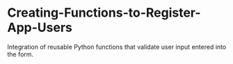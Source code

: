 # Creating-Functions-to-Register-App-Users
Integration of reusable Python functions that validate user input entered into the form.
